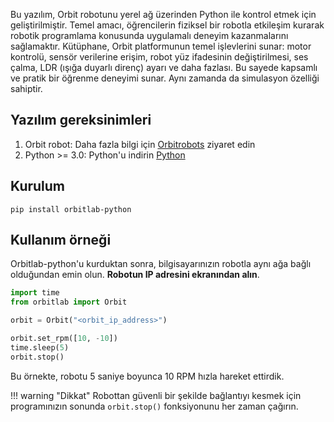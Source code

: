 Bu yazılım, Orbit robotunu yerel ağ üzerinden Python ile kontrol etmek için geliştirilmiştir. 
Temel amacı, öğrencilerin fiziksel bir robotla etkileşim kurarak robotik programlama konusunda 
uygulamalı deneyim kazanmalarını sağlamaktır. Kütüphane, Orbit platformunun temel işlevlerini 
sunar: motor kontrolü, sensör verilerine erişim, robot yüz ifadesinin değiştirilmesi, 
ses çalma, LDR (ışığa duyarlı direnç) ayarı ve daha fazlası. Bu sayede kapsamlı ve pratik 
bir öğrenme deneyimi sunar. Aynı zamanda da simulasyon özelliği sahiptir.

## Yazılım gereksinimleri

1. Orbit robot: Daha fazla bilgi için [Orbitrobots](https://orbitrobots.com/) ziyaret edin
2. Python >= 3.0: Python'u indirin [Python](https://www.python.org/downloads/)

## Kurulum

```
pip install orbitlab-python
```
## Kullanım örneği

Orbitlab-python'u kurduktan sonra, bilgisayarınızın robotla aynı ağa bağlı olduğundan emin olun. 
**Robotun IP adresini ekranından alın**.

```python
import time
from orbitlab import Orbit

orbit = Orbit("<orbit_ip_address>")

orbit.set_rpm([10, -10])
time.sleep(5)
orbit.stop()
```

Bu örnekte, robotu 5 saniye boyunca 10 RPM hızla hareket ettirdik.

!!! warning "Dikkat"
    Robottan güvenli bir şekilde bağlantıyı kesmek için programınızın sonunda `orbit.stop()` 
    fonksiyonunu her zaman çağırın.
